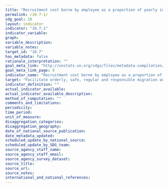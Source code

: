 ```yaml
---
title: "Recruitment cost borne by employee as a proportion of yearly income earned in country of destination"
permalink: /10-7-1/
sdg_goal: 10
layout: indicator
indicator: "10.7.1"
indicator_variable: 
graph: 
variable_description: 
variable_notes: 
target_id: "10.7"
has_metadata: false
rationale_interpretation: ""
goal_meta_link: "http://unstats.un.org/sdgs/files/metadata-compilation/Metadata-Goal-10.pdf"
goal_meta_link_page: 9
indicator_name: "Recruitment cost borne by employee as a proportion of yearly income earned in country of destination"
target: "Facilitate orderly, safe, regular and responsible migration and mobility of people, including through the implementation of planned and well-managed migration policies."
indicator_definition: ""
actual_indicator_available: 
actual_indicator_available_description: 
method_of_computation: ""
comments_and_limitations: 
periodicity: 
time_period: 
unit_of_measure: 
disaggregation_categories: 
disaggregation_geography: 
date_of_national_source_publication: 
date_metadata_updated: 
scheduled_update_by_national_source: 
scheduled_update_by_SDG_team: 
source_agency_staff_name: 
source_agency_staff_email: 
source_agency_survey_dataset: 
source_title: 
source_url: 
source_notes: 
international_and_national_references: 
---
```


